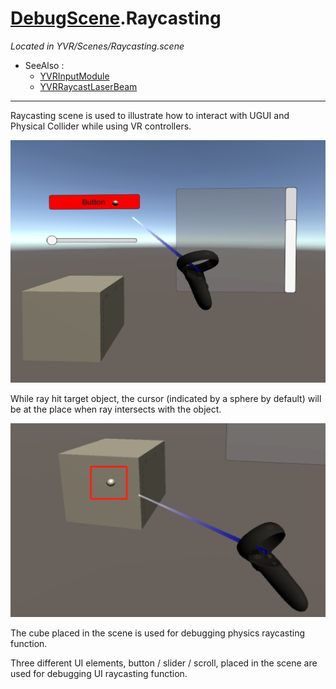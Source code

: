 # [DebugScene](../DemoScenes.md).Raycasting

*Located in YVR/Scenes/Raycasting.scene*

* SeeAlso :
  * [YVRInputModule](xref:YVR.Core.YVRInputModule)
  * [YVRRaycastLaserBeam](xref:YVR.Core.YVRRaycastLaserBeam)

---

Raycasting scene is used to illustrate how to interact with UGUI and Physical Collider while using VR controllers.

![RaycastingScene](Raycasting/2021-01-29-13-43-42.png)

While ray hit target object, the cursor (indicated by a sphere by default) will be at the place when ray intersects with the object.

![Cursor Pointing](Raycasting/2021-01-29-13-48-32.png)

The cube placed in the scene is used for debugging physics raycasting function.

Three different UI elements, button / slider / scroll, placed in the scene are used for debugging UI raycasting function.
